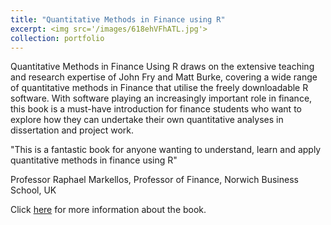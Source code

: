 ```yaml
---
title: "Quantitative Methods in Finance using R"
excerpt: <img src='/images/618ehVFhATL.jpg'>
collection: portfolio
---
```


Quantitative Methods in Finance Using R draws on the extensive teaching and research expertise of John Fry and Matt Burke, covering a wide range of quantitative methods in Finance that utilise the freely downloadable R software. With software playing an increasingly important role in finance, this book is a must-have introduction for finance students who want to explore how they can undertake their own quantitative analyses in dissertation and project work.

"This is a fantastic book for anyone wanting to understand, learn and apply quantitative methods in finance using R"

Professor Raphael Markellos, Professor of Finance, Norwich Business School, UK
 
Click [here](https://www.mheducation.co.uk/quantitative-methods-in-finance-using-r-9780335251261-emea-group) for more information about the book.